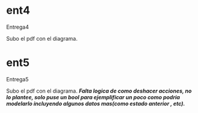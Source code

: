 # ent4
Entrega4

Subo el pdf con el diagrama.

# ent5 
Entrega5

Subo el pdf con el diagrama.
***Falta logica de como deshacer acciones, no lo plantee, solo puse un bool para ejemplificar un poco como podria modelarlo incluyendo algunos datos mas(como estado anterior , etc).***
